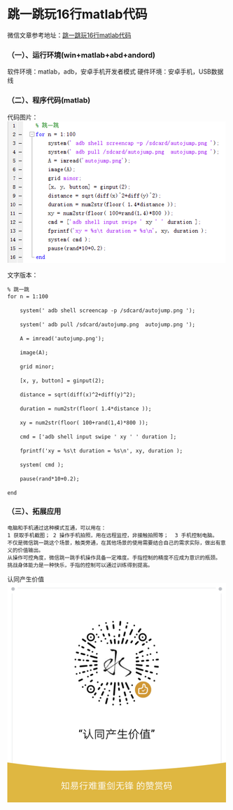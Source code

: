 # 跳一跳玩16行matlab代码

微信文章参考地址：[跳一跳玩16行matlab代码](https://mp.weixin.qq.com/s?__biz=MzA5MzYyMDAyOA==&mid=2649585245&idx=1&sn=cacb3ece33a3ff9cbba60e615cb4a3fc&chksm=8842c40ebf354d18c3187e461b5eeeb99ca94d406d8ab2095f206ed4db569adfd236b220ecdc#rd)


### （一）、运行环境(win+matlab+abd+andord)
软件环境：matlab，adb，安卓手机开发者模式
硬件环境：安卓手机，USB数据线


### （二）、程序代码(matlab)
代码图片：
![alt](https://github.com/SmellBoy/wechat_jump/blob/master/matlab.png)


文字版本：
```
% 跳一跳
for n = 1:100

    system(' adb shell screencap -p /sdcard/autojump.png ');
    
    system(' adb pull /sdcard/autojump.png  autojump.png ');
    
    A = imread('autojump.png');
    
    image(A);
    
    grid minor;
    
    [x, y, button] = ginput(2);
    
    distance = sqrt(diff(x)^2+diff(y)^2);
    
    duration = num2str(floor( 1.4*distance ));
    
    xy = num2str(floor( 100+rand(1,4)*800 ));
    
    cmd = ['adb shell input swipe ' xy ' ' duration ];
    
    fprintf('xy = %s\t duration = %s\n', xy, duration );
    
    system( cmd );
    
    pause(rand*10+0.2);
    
end
```

### （三）、拓展应用

    电脑和手机通过这种模式互通，可以用在：
    1 获取手机截图； 2 操作手机拍照，用在远程监控，非接触拍照等；  3 手机控制电脑。
    不仅是微信跳一跳这个场景，触类旁通，在其他场景的使用需要结合自己的需求实际，做出有意义的价值输出。
    从操作可控角度，微信跳一跳手机操作具备一定难度。手指控制的精度不应成为意识的瓶颈。
    挑战身体能力是一种快乐，手指的控制可以通过训练得到提高。

认同产生价值 
<img src="https://github.com/SmellBoy/wechat_jump/blob/master/%E8%B5%9E%E8%B5%8F%E7%A0%81.png" width = "500" height = "500" 
alt="认同产生价值" align=center />
